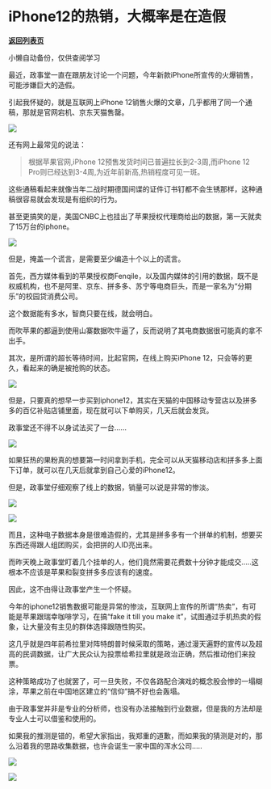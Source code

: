 # iPhone12的热销，大概率是在造假

[**返回列表页**](/gzh/政事堂2019)

小懒自动备份，仅供查阅学习

最近，政事堂一直在跟朋友讨论一个问题，今年新款iPhone所宣传的火爆销售，可能涉嫌巨大的造假。

  

引起我怀疑的，就是互联网上iPhone 12销售火爆的文章，几乎都用了同一个通稿，那就是官网宕机、京东天猫售罄。

  

![](https://mmbiz.qpic.cn/mmbiz_jpg/zyEYFkZWMFgKcVzjKVWyf67ClZBveNlT7HcO65vpjBGWewPRtETCw0dvVVvWIicCkRUvW17RH6icOI2ESvPJAMWQ/640?wx_fmt=jpeg)

  

还有网上最常见的说法：

> 根据苹果官网,iPhone 12预售发货时间已普遍拉长到2-3周,而iPhone 12 Pro则已经达到3-4周,为近年前新高,热销程度可见一斑。

  

这些通稿看起来就像当年二战时期德国间谍的证件订书钉都不会生锈那样，这种通稿很容易就会发现是有组织的行为。  

  

甚至更搞笑的是，美国CNBC上也挂出了苹果授权代理商给出的数据，第一天就卖了15万台的iphone。  

  

![](https://mmbiz.qpic.cn/mmbiz_png/zyEYFkZWMFgKcVzjKVWyf67ClZBveNlTd7bF0GBBxraZbMe936WuOugo29oUViaE9DYqS5KNibQ6gcBtNmjZR2Qg/640?wx_fmt=png)

  

但是，掩盖一个谎言，是需要至少编造十个以上的谎言。

  

首先，西方媒体看到的苹果授权商Fenqile，以及国内媒体的引用的数据，既不是权威机构，也不是阿里、京东、拼多多、苏宁等电商巨头，而是一家名为“分期乐”的校园贷消费公司。

  

这个数据能有多水，智商只要在线，就会明白。  

  

而吹苹果的都逼到使用山寨数据吹牛逼了，反而说明了其电商数据很可能真的拿不出手。

  

其次，是所谓的超长等待时间，比起官网，在线上购买iPhone 12，只会等的更久，看起来的确是被抢购的状态。

  

![](https://mmbiz.qpic.cn/mmbiz_png/zyEYFkZWMFgKcVzjKVWyf67ClZBveNlTMZkvsyPrzUnRBib2bo1ntwBGqTgFgG1H5sLdNVJ4qgrcVgCh4pZfsRA/640?wx_fmt=png)

  

但是，只要真的想早一步买到iphone12，其实在天猫的中国移动专营店以及拼多多的百亿补贴店铺里面，现在就可以下单购买，几天后就会发货。

  

政事堂还不得不以身试法买了一台......  

  

![](https://mmbiz.qpic.cn/mmbiz_png/zyEYFkZWMFgKcVzjKVWyf67ClZBveNlTExGUzvJnFx2EYTl3q0W0UUDPZ40iciaiaJdjo7RUaDglBVLicMcGKYR4iaQ/640?wx_fmt=png)

  

如果狂热的果粉真的想要第一时间拿到手机，完全可以从天猫移动店和拼多多上面下订单，就可以在几天后就拿到自己心爱的iPhone12。

  

但是，政事堂仔细观察了线上的数据，销量可以说是非常的惨淡。  

  

![](https://mmbiz.qpic.cn/mmbiz_png/zyEYFkZWMFgKcVzjKVWyf67ClZBveNlTDtPM40aH4dQbxicxE3GS1SFVuLIkjXwibna9sNfIRalUUZAlIUr2m7Bw/640?wx_fmt=png)

![](https://mmbiz.qpic.cn/mmbiz_png/zyEYFkZWMFgKcVzjKVWyf67ClZBveNlTfcmKDQlEdyt9qbUBguC7XYiaK8kEK9YCCfuV6DchHJFpmEDI7XGEzVQ/640?wx_fmt=png)

  

而且，这种电子数据本身是很难造假的，尤其是拼多多有一个拼单的机制，想要买东西还得跟人组团购买，会把拼的人ID亮出来。

  

而昨天晚上政事堂盯着几个挂单的人，他们竟然需要花费数十分钟才能成交.....这根本不应该是苹果和裂变拼多多应该有的速度。

  

因此，这不由得让政事堂产生一个怀疑。

  

今年的iphone12销售数据可能是异常的惨淡，互联网上宣传的所谓“热卖”，有可能是苹果跟瑞幸咖啡学习，在搞“fake it till you make
it”，试图通过手机热卖的假象，让大量没有主见的群体选择跟随性购买。

  

这几乎就是四年前希拉里对阵特朗普时候采取的策略，通过漫天遍野的宣传以及超高的民调数据，让广大民众认为投票给希拉里就是政治正确，然后推动他们来投票。

  

这种策略成功了也就罢了，可一旦失败，不仅各路配合演戏的概念股会惨的一塌糊涂，苹果之前在中国地区建立的“信仰”搞不好也会轰塌。  

  

由于政事堂并非是专业的分析师，也没有办法接触到行业数据，但是我的方法却是专业人士可以借鉴和使用的。  

  

如果我的推测是错的，希望大家指出，我郑重的道歉，而如果我的猜测是对的，那么沿着我的思路收集数据，也许会诞生一家中国的浑水公司.....

  

![](https://mmbiz.qpic.cn/mmbiz_jpg/rxhS23yu8cN9cG2MFMjpPZcmwm3roPV243EEDtxNR221DU1mpcn6CTpTElWRfqDK2icI60ZnVWJx0SRvOJxucmQ/640?wx_fmt=jpeg)

  

![](https://mmbiz.qpic.cn/mmbiz_jpg/rxhS23yu8cPp0iaKAfe0ZsWfgGcY72o9Nror8TicrtnlDsqzY7y4Kum4fM3X0FMEGlbvm9HvZUiaETSnLt4DHNLbQ/640?wx_fmt=jpeg)

